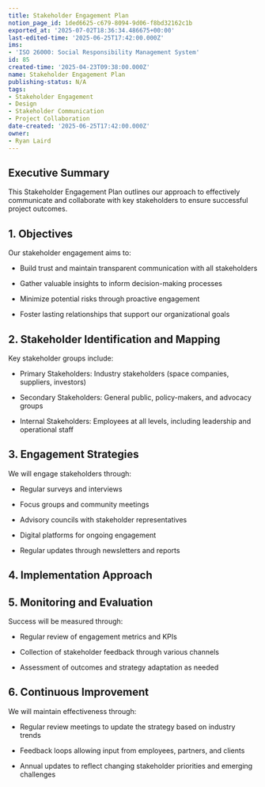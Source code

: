 ```yaml
---
title: Stakeholder Engagement Plan
notion_page_id: 1ded6625-c679-8094-9d06-f8bd32162c1b
exported_at: '2025-07-02T18:36:34.486675+00:00'
last-edited-time: '2025-06-25T17:42:00.000Z'
ims:
- 'ISO 26000: Social Responsibility Management System'
id: 85
created-time: '2025-04-23T09:38:00.000Z'
name: Stakeholder Engagement Plan
publishing-status: N/A
tags:
- Stakeholder Engagement
- Design
- Stakeholder Communication
- Project Collaboration
date-created: '2025-06-25T17:42:00.000Z'
owner:
- Ryan Laird
---
```


<!-- Unsupported block type: table_of_contents -->

## Executive Summary

This Stakeholder Engagement Plan outlines our approach to effectively communicate and collaborate with key stakeholders to ensure successful project outcomes.

## 1. Objectives

Our stakeholder engagement aims to:

- Build trust and maintain transparent communication with all stakeholders

- Gather valuable insights to inform decision-making processes

- Minimize potential risks through proactive engagement

- Foster lasting relationships that support our organizational goals

## 2. Stakeholder Identification and Mapping

Key stakeholder groups include:

- Primary Stakeholders: Industry stakeholders (space companies, suppliers, investors)

- Secondary Stakeholders: General public, policy-makers, and advocacy groups

- Internal Stakeholders: Employees at all levels, including leadership and operational staff

## 3. Engagement Strategies

We will engage stakeholders through:

- Regular surveys and interviews

- Focus groups and community meetings

- Advisory councils with stakeholder representatives

- Digital platforms for ongoing engagement

- Regular updates through newsletters and reports

## 4. Implementation Approach

<!-- Unsupported block type: toggle -->

<!-- Unsupported block type: toggle -->

<!-- Unsupported block type: toggle -->

## 5. Monitoring and Evaluation

Success will be measured through:

- Regular review of engagement metrics and KPIs

- Collection of stakeholder feedback through various channels

- Assessment of outcomes and strategy adaptation as needed

## 6. Continuous Improvement

We will maintain effectiveness through:

- Regular review meetings to update the strategy based on industry trends

- Feedback loops allowing input from employees, partners, and clients

- Annual updates to reflect changing stakeholder priorities and emerging challenges

<!-- Unsupported block type: callout -->